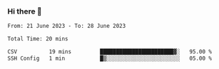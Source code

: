 ### Hi there 👋

<!--
**wangsy503/wangsy503** is a ✨ _special_ ✨ repository because its `README.md` (this file) appears on your GitHub profile.

Here are some ideas to get you started:

- 🔭 I’m currently working on ...
- 🌱 I’m currently learning ...
- 👯 I’m looking to collaborate on ...
- 🤔 I’m looking for help with ...
- 💬 Ask me about ...
- 📫 How to reach me: ...
- 😄 Pronouns: ...
- ⚡ Fun fact: ...
-->
<!--START_SECTION:waka-->

```txt
From: 21 June 2023 - To: 28 June 2023

Total Time: 20 mins

CSV          19 mins         ███████████████████████▓░   95.00 %
SSH Config   1 min           █▒░░░░░░░░░░░░░░░░░░░░░░░   05.00 %
```

<!--END_SECTION:waka-->
